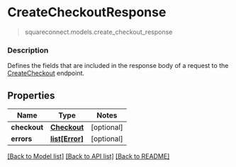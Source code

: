 # CreateCheckoutResponse
> squareconnect.models.create_checkout_response

### Description

Defines the fields that are included in the response body of a request to the [CreateCheckout](#endpoint-createcheckout) endpoint.

## Properties
Name | Type | Notes
------------ | ------------- | -------------
**checkout** | [**Checkout**](Checkout.md) | [optional] 
**errors** | [**list[Error]**](Error.md) | [optional] 

[[Back to Model list]](../README.md#documentation-for-models) [[Back to API list]](../README.md#documentation-for-api-endpoints) [[Back to README]](../README.md)


